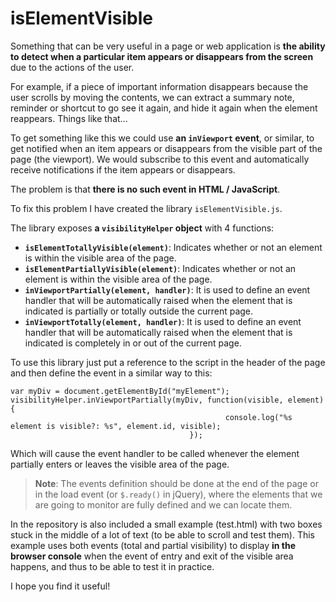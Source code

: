# isElementVisible

Something that can be very useful in a page or web application is **the ability to detect when a particular item appears or disappears from the screen** due to the actions of the user.

For example, if a piece of important information disappears because the user scrolls by moving the contents, we can extract a summary note, reminder or shortcut to go see it again, and hide it again when the element reappears. Things like that...

To get something like this we could use **an `inViewport` event**, or similar, to get notified when an item appears or disappears from the visible part of the page (the viewport). We would subscribe to this event and automatically receive notifications if the item appears or disappears.

The problem is that **there is no such event in HTML / JavaScript**.

To fix this problem I have created the library `isElementVisible.js`.

The library exposes **a `visibilityHelper` object** with 4 functions:

- **`isElementTotallyVisible(element)`**: Indicates whether or not an element is within the visible area of ​​the page.
- **`isElementPartiallyVisible(element)`**: Indicates whether or not an element is within the visible area of ​​the page.
- **`inViewportPartially(element, handler)`**: It is used to define an event handler that will be automatically raised when the element that is indicated is partially or totally outside the current page.
- **`inViewportTotally(element, handler)`**: It is used to define an event handler that will be automatically raised when the element that is indicated is completely in or out of the current page.

To use this library just put a reference to the script in the header of the page and then define the event in a similar way to this:

```
var myDiv = document.getElementById("myElement");
visibilityHelper.inViewportPartially(myDiv, function(visible, element){
                                                console.log("%s element is visible?: %s", element.id, visible);
                                        });
```

Which will cause the event handler to be called whenever the element partially enters or leaves the visible area of ​​the page.

>**Note**: The events definition should be done at the end of the page or in the load event (or `$.ready()` in jQuery), where the elements that we are going to monitor are fully defined and we can locate them.

In the repository is also included a small example (test.html) with two boxes stuck in the middle of a lot of text (to be able to scroll and test them). This example uses both events (total and partial visibility) to display **in the browser console** when the event of entry and exit of the visible area happens, and thus to be able to test it in practice.

I hope you find it useful!
